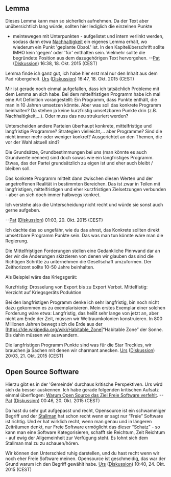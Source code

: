Lemma
-----

Dieses Lemma kann man so sicherlich aufnehmen. Da der Text aber
unübersichtlich lang würde, sollten hier lediglich die einzelnen Punkte
- meintewegen mit Unterpunkten - aufgelistet und intern verlinkt werden,
sodass dann etwa [Nachhaltigkeit](/wiki/Nachhaltigkeit.md "wikilink") ein eigenes
Lemma erhält, wo wiederum ein Punkt 'geplante Obsol.' ist. In den
Kapitelüberschrift sollte IMHO kein 'gegen' oder 'für' enthalten sein.
Vielmehr sollte die begründete Position aus dem dazugehörigen Text
hervorgehen. --[Pat](/wiki/Benutzer:Pat.md "wikilink")
([Diskussion](/wiki/Benutzer_Diskussion:Pat.md "wikilink")) 16:38, 18. Okt. 2015
(CEST)

Lemma finde ich ganz gut, ich habe hier erst mal nur den Inhalt aus dem
Pad rübergeholt. [Urs](/wiki/Benutzer:Urs.md "wikilink")
([Diskussion](/wiki/Benutzer_Diskussion:Urs.md "wikilink")) 16:47, 18. Okt. 2015
(CEST)

Mir ist gerade noch einmal aufgefallen, dass ich tatsächlich Probleme
mit dem Lemma an sich habe. Bei dem mittelfristigen Programm habe ich
mal eine Art Definition vorangestellt: Ein Programm, dass Punkte
enthält, die man in 10 Jahren umsetzen könnte. Aber was soll das
konkrete Programm beinhalten? Da stehen ja keine kurzfristig umsetzbaren
Punkte drin (z.B. Nachhaltigkeit,...). Oder muss das neu strukuriert
werden?

Unterscheiden andere Parteien überhaupt konkrete, mittelfristige und
langfristige Programme? Strategien vielleicht,... aber Programme? Sind
die nicht immer mehr oder weniger konkret? Ausgerichtet an den Themen,
die vor der Wahl aktuell sind?

Die Grundsätze, Grundbestimmungen bei uns (man könnte es auch Grundwerte
nennen) sind doch sowas wie ein langfristiges Programm. Etwas, das der
Partei grundsätzlich zu eigen ist und eher auch bleibt / bleiben soll.

Das konkrete Programm mittelt dann zwischen diesen Werten und der
angetroffenen Realität in bestimmten Bereichen. Das ist zwar in Teilen
mit langfristigen, mittelfristigen und eher kurzfristigen Zielsetzungen
verbunden - aber an sich doch immer halbwegs konkret.

Ich verstehe also die Unterscheidung nicht recht und würde sie sonst
auch gerne aufgeben.

--[Pat](/wiki/Benutzer:Pat.md "wikilink")
([Diskussion](/wiki/Benutzer_Diskussion:Pat.md "wikilink")) 01:03, 20. Okt. 2015
(CEST)

Ich dachte das so ungefähr, wie du das ahnst, das Konkrete sollten
direkt umsetzbare Programm Punkte sein. Das was man tun könnte wäre man
die Regierung.

Die Mittelfristigen Forderungen stellen eine Gedankliche Pinnwand dar an
der wir die Änderungen skizzieren von denen wir glauben das sind die
Richtigen Schritte zu unternehmen die Gesellschaft umzuformen. Der
Zeithorizont sollte 10-50 Jahre beinhalten.

Als Beispiel wäre das Kriegsgerät:

Kurzfristig: Drosselung von Export bis zu Export Verbot. Mittelfistig:
Verzicht auf Kriegsgeräts Poduktion

Bei den langfristigen Programm denke ich sehr langfristig, bin noch
nicht dazu gekommen es zu exemplarisieren. Mein erstes Exemplar einer
solchen Forderung wäre etwa: Langfristig, das heißt sehr lange von jetzt
an, aber nicht am Ende der Zeit, müssen wir Weltraumkolonien
konstruieren. In 800 Millionen Jahren bewegt sich die Erde aus der
\[<https://de.wikipedia.org/wiki/Habitable_Zone>|“Habitable Zone” der
Sonne. Bis dahin müssen wir auswandern.

Die langfristigen Programm Punkte sind was für die Star Treckies, wir
brauchen ja Sachen mit denen wir charmant anecken.
[Urs](/wiki/Benutzer:Urs.md "wikilink")
([Diskussion](/wiki/Benutzer_Diskussion:Urs.md "wikilink")) 20:03, 21. Okt. 2015
(CEST)

Open Source Software
--------------------

Hierzu gibt es in der 'Gemeinde' durchaus kritische Perspektiven. Urs
wird sich da besser auskennen. Ich habe gerade folgenden kritischen
Aufsatz einmal überflogen: [Warum Open Source das Ziel Freie Software
verfehlt](http://www.gnu.org/philosophy/open-source-misses-the-point.de.html).
--[Pat](/wiki/Benutzer:Pat.md "wikilink")
([Diskussion](/wiki/Benutzer_Diskussion:Pat.md "wikilink")) 00:46, 20. Okt. 2015
(CEST)

Da hast du sehr gut aufgepasst und recht, Opensource ist ein schwammiger
Begriff und der [
Stallman](https://de.wikipedia.org/wiki/Richard_Stallman.md "wikilink") hat
schon recht wenn er sagt nur “Freie” Software ist richtig. Und er hat
wirklich recht, wenn man genau und in längeren Zeiträumen denkt, nur
Freie Software ermöglicht das dieser “Schatz” - so kann man eine
Software Kategorisieren, schafft sie Reichtum, Zeit Reichtum - auf ewig
der Allgemeinheit zur Verfügung steht. Es lohnt sich dem Stallman mal zu
zu schauen/hören.

Wir können den Unterschied ruhig darstellen, und du hast recht wenn wir
noch eher Freie Software meinen. Opensource ist geschmeidig, das war der
Grund warum ich den Begriff gewählt habe. [Urs](/wiki/Benutzer:Urs.md "wikilink")
([Diskussion](/wiki/Benutzer_Diskussion:Urs.md "wikilink")) 10:40, 24. Okt. 2015
(CEST)
